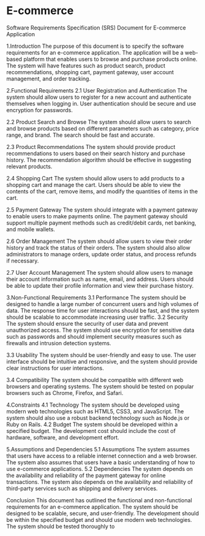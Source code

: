 # E-commerce

Software Requirements Specification (SRS) Document for E-commerce Application

1.Introduction
The purpose of this document is to specify the software requirements for an e-commerce application. The application will be a web-based platform that enables users to browse and purchase products online. The system will have features such as product search, product recommendations, shopping cart, payment gateway, user account management, and order tracking.

2.Functional Requirements
2.1 User Registration and Authentication
The system should allow users to register for a new account and authenticate themselves when logging in. User authentication should be secure and use encryption for passwords.

2.2 Product Search and Browse
The system should allow users to search and browse products based on different parameters such as category, price range, and brand. The search should be fast and accurate.

2.3 Product Recommendations
The system should provide product recommendations to users based on their search history and purchase history. The recommendation algorithm should be effective in suggesting relevant products.

2.4 Shopping Cart
The system should allow users to add products to a shopping cart and manage the cart. Users should be able to view the contents of the cart, remove items, and modify the quantities of items in the cart.

2.5 Payment Gateway
The system should integrate with a payment gateway to enable users to make payments online. The payment gateway should support multiple payment methods such as credit/debit cards, net banking, and mobile wallets.

2.6 Order Management
The system should allow users to view their order history and track the status of their orders. The system should also allow administrators to manage orders, update order status, and process refunds if necessary.

2.7 User Account Management
The system should allow users to manage their account information such as name, email, and address. Users should be able to update their profile information and view their purchase history.

3.Non-Functional Requirements
3.1 Performance
The system should be designed to handle a large number of concurrent users and high volumes of data. The response time for user interactions should be fast, and the system should be scalable to accommodate increasing user traffic.
3.2 Security
The system should ensure the security of user data and prevent unauthorized access. The system should use encryption for sensitive data such as passwords and should implement security measures such as firewalls and intrusion detection systems.

3.3 Usability
The system should be user-friendly and easy to use. The user interface should be intuitive and responsive, and the system should provide clear instructions for user interactions.

3.4 Compatibility
The system should be compatible with different web browsers and operating systems. The system should be tested on popular browsers such as Chrome, Firefox, and Safari.

4.Constraints
4.1 Technology
The system should be developed using modern web technologies such as HTML5, CSS3, and JavaScript. The system should also use a robust backend technology such as Node.js or Ruby on Rails.
4.2 Budget
The system should be developed within a specified budget. The development cost should include the cost of hardware, software, and development effort.

5.Assumptions and Dependencies
5.1 Assumptions
The system assumes that users have access to a reliable internet connection and a web browser. The system also assumes that users have a basic understanding of how to use e-commerce applications.
5.2 Dependencies
The system depends on the availability and reliability of the payment gateway for online transactions. The system also depends on the availability and reliability of third-party services such as shipping and delivery services.

Conclusion
This document has outlined the functional and non-functional requirements for an e-commerce application. The system should be designed to be scalable, secure, and user-friendly. The development should be within the specified budget and should use modern web technologies. The system should be tested thoroughly to
